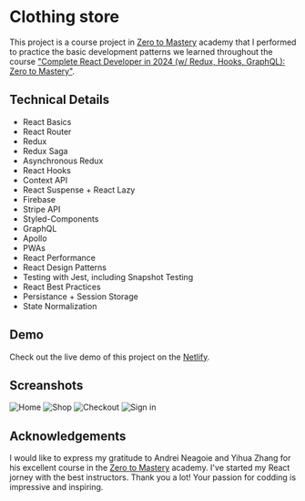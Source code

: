 

# Clothing store

This project is a course project in [Zero to Mastery](https://zerotomastery.io/) academy that I performed to practice the basic development patterns we learned throughout the course ["Complete React Developer in 2024 (w/ Redux, Hooks, GraphQL): Zero to Mastery"](https://zerotomastery.io/courses/learn-react/).


## Technical Details

- React Basics
- React Router
- Redux
- Redux Saga
- Asynchronous Redux
- React Hooks
- Context API
- React Suspense + React Lazy
- Firebase
- Stripe API
- Styled-Components
- GraphQL
- Apollo
- PWAs
- React Performance
- React Design Patterns
- Testing with Jest, including Snapshot Testing
- React Best Practices
- Persistance + Session Storage
- State Normalization


## Demo

Check out the live demo of this project on the [Netlify](https://curious-kheer-f7b223.netlify.app/). 



## Screanshots

![Home](https://github.com/IlonaZaika/clothing-store/assets/79915514/d0665503-5907-40c2-95ac-7aaff93571f2)
![Shop](https://github.com/IlonaZaika/clothing-store/assets/79915514/13ebfc3a-9a46-4bfa-9afb-d3c749035bf4)
![Checkout](https://github.com/IlonaZaika/clothing-store/assets/79915514/478d2f36-770f-40f8-a069-bc60e81d52d2)
![Sign in](https://github.com/IlonaZaika/clothing-store/assets/79915514/409c04d7-f456-476d-9712-000b4a8e653f)


## Acknowledgements

I would like to express my gratitude to Andrei Neagoie and Yihua Zhang for his excellent course in the [Zero to Mastery](https://zerotomastery.io/) academy. I've started my React jorney with the best instructors. Thank you a lot! Your passion for codding is impressive and inspiring. 



